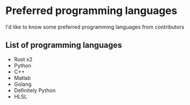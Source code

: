 # Preferred programming languages
I'd like to know some preferred programming languages from contributors

## List of programming languages
- Rust x2
- Python
- C++
- Matlab
- Golang
- Definitely Python
- HLSL
